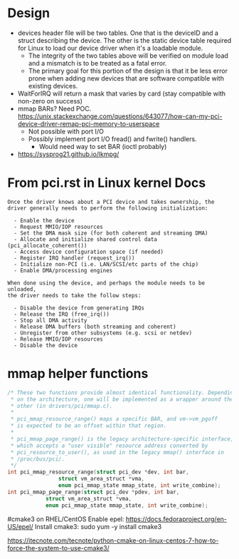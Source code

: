 # Design
* devices header file will be two tables. One that is the deviceID and a struct describing the device. The other is the static device table required for Linux to load our device driver when it's a loadable module.
  * The integrity of the two tables above will be verified on module load and a mismatch is to be treated as a fatal error.
  * The primary goal for this portion of the design is that it be less error prone when adding new devices that are software compatible with existing devices.
* WaitForIRQ will return a mask that varies by card (stay compatible with non-zero on success)
* mmap BARs? Need POC. https://unix.stackexchange.com/questions/643077/how-can-my-pci-device-driver-remap-pci-memory-to-userspace
  * Not possible with port I/O
  * Possibly implement port I/O fread() and fwrite() handlers.
    * Would need way to set BAR (ioctl probably)
* https://sysprog21.github.io/lkmpg/

# From pci.rst in Linux kernel Docs

```
Once the driver knows about a PCI device and takes ownership, the
driver generally needs to perform the following initialization:

  - Enable the device
  - Request MMIO/IOP resources
  - Set the DMA mask size (for both coherent and streaming DMA)
  - Allocate and initialize shared control data (pci_allocate_coherent())
  - Access device configuration space (if needed)
  - Register IRQ handler (request_irq())
  - Initialize non-PCI (i.e. LAN/SCSI/etc parts of the chip)
  - Enable DMA/processing engines

When done using the device, and perhaps the module needs to be unloaded,
the driver needs to take the follow steps:

  - Disable the device from generating IRQs
  - Release the IRQ (free_irq())
  - Stop all DMA activity
  - Release DMA buffers (both streaming and coherent)
  - Unregister from other subsystems (e.g. scsi or netdev)
  - Release MMIO/IOP resources
  - Disable the device
```

# mmap helper functions
```c
/* These two functions provide almost identical functionality. Depending
 * on the architecture, one will be implemented as a wrapper around the
 * other (in drivers/pci/mmap.c).
 *
 * pci_mmap_resource_range() maps a specific BAR, and vm->vm_pgoff
 * is expected to be an offset within that region.
 *
 * pci_mmap_page_range() is the legacy architecture-specific interface,
 * which accepts a "user visible" resource address converted by
 * pci_resource_to_user(), as used in the legacy mmap() interface in
 * /proc/bus/pci/.
 */
int pci_mmap_resource_range(struct pci_dev *dev, int bar,
			    struct vm_area_struct *vma,
			    enum pci_mmap_state mmap_state, int write_combine);
int pci_mmap_page_range(struct pci_dev *pdev, int bar,
			struct vm_area_struct *vma,
			enum pci_mmap_state mmap_state, int write_combine);
```

#cmake3 on RHEL/CentOS
Enable epel:
https://docs.fedoraproject.org/en-US/epel/
Install cmake3:
sudo yum -y install cmake3



https://itecnote.com/tecnote/python-cmake-on-linux-centos-7-how-to-force-the-system-to-use-cmake3/